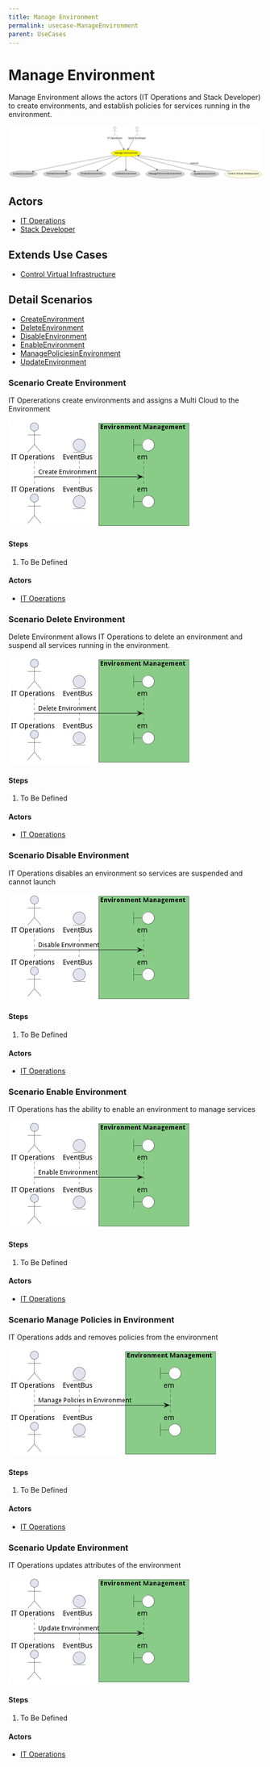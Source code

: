 ```yaml
---
title: Manage Environment
permalink: usecase-ManageEnvironment
parent: UseCases
---
```

# Manage Environment

Manage Environment allows the actors (IT Operations and Stack Developer) to create environments, and establish policies for services running in the environment.

![Activities Diagram](./Activities.png)

## Actors

* [IT Operations](actor-itops)
* [Stack Developer](actor-stackdev)





## Extends Use Cases

* [Control Virtual Infrastructure](usecase-ControlVirtualInfrastructure)







## Detail Scenarios

* [CreateEnvironment](#scenario-CreateEnvironment)
* [DeleteEnvironment](#scenario-DeleteEnvironment)
* [DisableEnvironment](#scenario-DisableEnvironment)
* [EnableEnvironment](#scenario-EnableEnvironment)
* [ManagePoliciesinEnvironment](#scenario-ManagePoliciesinEnvironment)
* [UpdateEnvironment](#scenario-UpdateEnvironment)



### Scenario Create Environment

IT Opererations create environments and assigns a Multi Cloud to the Environment

![Scenario CreateEnvironment](./CreateEnvironment.png)

#### Steps
1. To Be Defined

#### Actors

* [IT Operations](actor-itops)



### Scenario Delete Environment

Delete Environment allows IT Operations to delete an environment and suspend all services running in the environment.

![Scenario DeleteEnvironment](./DeleteEnvironment.png)

#### Steps
1. To Be Defined

#### Actors

* [IT Operations](actor-itops)



### Scenario Disable Environment

IT Operations disables an environment so services are suspended and cannot launch

![Scenario DisableEnvironment](./DisableEnvironment.png)

#### Steps
1. To Be Defined

#### Actors

* [IT Operations](actor-itops)



### Scenario Enable Environment

IT Operations has the ability to enable an environment to manage services

![Scenario EnableEnvironment](./EnableEnvironment.png)

#### Steps
1. To Be Defined

#### Actors

* [IT Operations](actor-itops)



### Scenario Manage Policies in Environment

IT Operations adds and removes policies from the environment

![Scenario ManagePoliciesinEnvironment](./ManagePoliciesinEnvironment.png)

#### Steps
1. To Be Defined

#### Actors

* [IT Operations](actor-itops)



### Scenario Update Environment

IT Operations updates attributes of the environment

![Scenario UpdateEnvironment](./UpdateEnvironment.png)

#### Steps
1. To Be Defined

#### Actors

* [IT Operations](actor-itops)




